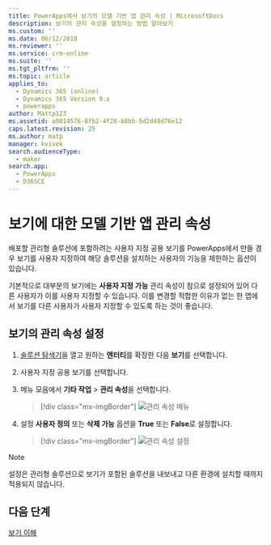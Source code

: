 ```yaml
---
title: PowerApps에서 보기의 모델 기반 앱 관리 속성 | MicrosoftDocs
description: 보기의 관리 속성을 설정하는 방법 알아보기
ms.custom: ''
ms.date: 06/12/2018
ms.reviewer: ''
ms.service: crm-online
ms.suite: ''
ms.tgt_pltfrm: ''
ms.topic: article
applies_to:
  - Dynamics 365 (online)
  - Dynamics 365 Version 9.x
  - powerapps
author: Mattp123
ms.assetid: a9014576-8fb2-4f28-b8bb-5d2d49d76e12
caps.latest.revision: 25
ms.author: matp
manager: kvivek
search.audienceType:
  - maker
search.app:
  - PowerApps
  - D365CE
---
```

# <a name="model-driven-app-managed-properties-for-views"></a>보기에 대한 모델 기반 앱 관리 속성

<a name="BKMK_ManagedProperties"></a>   
 
 배포할 관리형 솔루션에 포함하려는 사용자 지정 공용 보기를 PowerApps에서 만들 경우 보기를 사용자 지정하여 해당 솔루션을 설치하는 사용자의 기능을 제한하는 옵션이 있습니다.  
  
 기본적으로 대부분의 보기에는 **사용자 지정 가능** 관리 속성이 참으로 설정되어 있어 다른 사용자가 이를 사용자 지정할 수 있습니다. 이를 변경할 적합한 이유가 없는 한 앱에서 보기를 다른 사용자가 사용자 지정할 수 있도록 하는 것이 좋습니다.  
  
## <a name="set-managed-properties-for-a-view"></a>보기의 관리 속성 설정  
  
1.  [솔루션 탐색기](advanced-navigation.md#solution-explorer)을 열고 원하는 **엔터티**를 확장한 다음 **보기**를 선택합니다.  
  
2.  사용자 지정 공용 보기를 선택합니다.  
  
3.  메뉴 모음에서 **기타 작업** > **관리 속성**을 선택합니다.  

    > [!div class="mx-imgBorder"] 
    > ![관리 속성 메뉴](media/managed-properties.png)
  
4.  설정 **사용자 정의** 또는 **삭제 가능** 옵션을 **True** 또는 **False**로 설정합니다.  

    > [!div class="mx-imgBorder"] 
    > ![관리 속성 설정](media/set-managed-properties.png)
  
> [!NOTE]
> 설정은 관리형 솔루션으로 보기가 포함된 솔루션을 내보내고 다른 환경에 설치할 때까지 적용되지 않습니다.  

## <a name="next-steps"></a>다음 단계
[보기 이해 ](create-edit-views.md)

